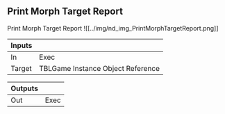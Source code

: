 ## Print Morph Target Report
Print Morph Target Report
![[../img/nd_img_PrintMorphTargetReport.png]]

|Inputs||
|--|--|
| In | Exec |
| Target | TBLGame Instance Object Reference |

|Outputs||
|--|--|
| Out | Exec |
